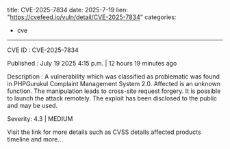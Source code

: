  
title: CVE-2025-7834
date: 2025-7-19
lien: "https://cvefeed.io/vuln/detail/CVE-2025-7834"
categories:
  - cve
---

CVE ID : CVE-2025-7834

Published :  July 19
2025
4:15 p.m. | 12 hours
19 minutes ago

Description : A vulnerability
which was classified as problematic
was found in PHPGurukul Complaint Management System 2.0. Affected is an unknown function. The manipulation leads to cross-site request forgery. It is possible to launch the attack remotely. The exploit has been disclosed to the public and may be used.

Severity: 4.3 | MEDIUM

Visit the link for more details
such as CVSS details
affected products
timeline
and more...
